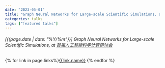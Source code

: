 ```yaml
---
date: "2023-05-01"
title: "Graph Neural Networks for Large-scale Scientific Simulations, at 首届人工智能科学计算研讨会"
categories: talks
tags: ["featured talks"]
---
```


###### [{{page.date | date: "%Y/%m"}}] Graph Neural Networks for Large-scale Scientific Simulations, at [首届人工智能科学计算研讨会](https://www.jiqizhixin.com/articles/2023-05-28-5)

{% for link in page.links%}<span class="badge bg-info"><a href="{{link.url}}">{{link.name}}</a></span> {% endfor %}

